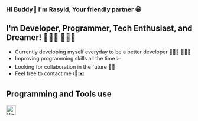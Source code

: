 ### Hi Buddy👋 I'm Rasyid, Your friendly partner 😁

## I'm Developer, Programmer, Tech Enthusiast, and Dreamer! 🧑🏽‍💻 👨🏽‍💻
- Currently developing myself everyday to be a better developer 🚴🏾‍♀️ 🏋🏽‍♂️ 
- Improving programming skills all the time 📈 
- Looking for collaboration in the future 👐🏽 
- Feel free to contact me 📞📲✉️

## Programming and Tools use
<img align="left" alt="Visual Studio Code" width="26px" src="https://img.icons8.com/fluency/48/000000/visual-studio-code-2019.png">
